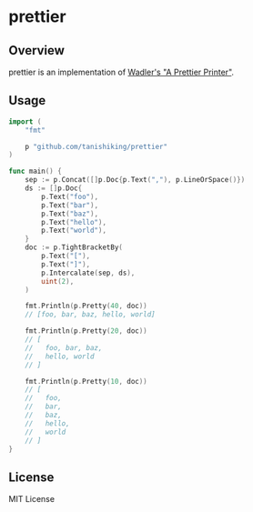 # prettier

## Overview

prettier is an implementation of
[Wadler's "A Prettier Printer"](http://homepages.inf.ed.ac.uk/wadler/papers/prettier/prettier.pdf).

## Usage
```go
import (
    "fmt"

    p "github.com/tanishiking/prettier"
)

func main() {
    sep := p.Concat([]p.Doc{p.Text(","), p.LineOrSpace()})
    ds := []p.Doc{
        p.Text("foo"),
        p.Text("bar"),
        p.Text("baz"),
        p.Text("hello"),
        p.Text("world"),
    }
    doc := p.TightBracketBy(
        p.Text("["),
        p.Text("]"),
        p.Intercalate(sep, ds),
        uint(2),
    )

    fmt.Println(p.Pretty(40, doc))
    // [foo, bar, baz, hello, world]

    fmt.Println(p.Pretty(20, doc))
    // [
    //   foo, bar, baz,
    //   hello, world
    // ]

    fmt.Println(p.Pretty(10, doc))
    // [
    //   foo,
    //   bar,
    //   baz,
    //   hello,
    //   world
    // ]
}
```

## License

MIT License
